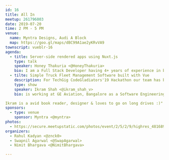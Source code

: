 ```yaml
---
id: 16
title: All In
meetup: 261796003
date: 2019-07-20
time: 2 PM - 5 PM
venue:
  name: Myntra Designs, Audi A Block
  map: https://goo.gl/maps/dBC99A1ae2yKRvVA9
townscript: vueblr-16
agenda:
  - title: Server-side rendered apps using Nuxt.js
    type: talk
    speaker: Honey Thakuria <@HoneyThakuria>
    bio: I am a Full Stack Developer having 4+ years of experience in building enterprise level apps with the cutting edge technologies. Currently working with AirAsia in Bangalore. Previously, have built a Cricket website for Times Internet (Willow.TV) using Vuex, Nuxt.js, Flask & AWS.
  - tilte: Simple Truck Fleet Management Software built with Vue
    description: For TechGig CodeGladiators'19 Hackathon our team has built a Simple Truck Fleet Management Software which has the features to see live location of a vehicle in maps, add/remove data of a Trip, Staff or a Transporter, and integrated some of the Here Maps API for providing features like, Trip Calculator, Route Optimization & Traffic violation finder. This application's frontend is built with VueJS.
    type: show
    speaker: Ikram Shah <@ikram_shah_v>
    bio: is working at GE Aviation, Bangalore as a Software Engineering Specialist. Ikram has participated and won in many Hackathons which includes, Bengaluru Tech Summit Hackathon, TechGig CodeGladiators and Hackathons conducted by Reputed companies such as Robert Bosch and General Electric. 

Ikram is a avid book reader, designer & loves to go on long drives :)"
sponsors:
  - type: venue
    sponsor: Myntra <@myntra>
photos:
  - https://secure.meetupstatic.com/photos/event/2/5/2/9/highres_481689513.jpeg
organizers:
  - Rahul Kadyan <@znck0>
  - Swapnil Agarwal <@SwapAgarwal>
  - Nimit Bhargava <@NimitBhargava>

---
```


<EventPage />
